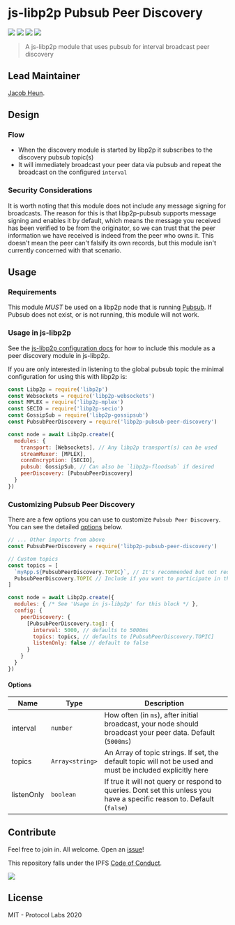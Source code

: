 # js-libp2p Pubsub Peer Discovery

[![](https://img.shields.io/badge/made%20by-Protocol%20Labs-blue.svg?style=flat-square)](http://protocol.ai)
[![](https://img.shields.io/badge/project-libp2p-yellow.svg?style=flat-square)](http://libp2p.io/)
[![](https://img.shields.io/badge/freenode-%23libp2p-yellow.svg?style=flat-square)](http://webchat.freenode.net/?channels=%23libp2p)
[![](https://img.shields.io/discourse/https/discuss.libp2p.io/posts.svg)](https://discuss.libp2p.io)

> A js-libp2p module that uses pubsub for interval broadcast peer discovery

## Lead Maintainer

[Jacob Heun](https://github.com/jacobheun).

## Design

### Flow
- When the discovery module is started by libp2p it subscribes to the discovery pubsub topic(s)
- It will immediately broadcast your peer data via pubsub and repeat the broadcast on the configured `interval`

### Security Considerations
It is worth noting that this module does not include any message signing for broadcasts. The reason for this is that libp2p-pubsub supports message signing and enables it by default, which means the message you received has been verified to be from the originator, so we can trust that the peer information we have received is indeed from the peer who owns it. This doesn't mean the peer can't falsify its own records, but this module isn't currently concerned with that scenario.

## Usage

### Requirements

This module *MUST* be used on a libp2p node that is running [Pubsub](https://github.com/libp2p/js-libp2p-pubsub). If Pubsub does not exist, or is not running, this module will not work.

### Usage in js-libp2p

See the [js-libp2p configuration docs](https://github.com/libp2p/js-libp2p/blob/master/doc/CONFIGURATION.md#customizing-peer-discovery) for how to include this module as a peer discovery module in js-libp2p.

If you are only interested in listening to the global pubsub topic the minimal configuration for using this with libp2p is:
```js
const Libp2p = require('libp2p')
const Websockets = require('libp2p-websockets')
const MPLEX = require('libp2p-mplex')
const SECIO = require('libp2p-secio')
const GossipSub = require('libp2p-gossipsub')
const PubsubPeerDiscovery = require('libp2p-pubsub-peer-discovery')

const node = await Libp2p.create({
  modules: {
    transport: [Websockets], // Any libp2p transport(s) can be used
    streamMuxer: [MPLEX],
    connEncryption: [SECIO],
    pubsub: GossipSub, // Can also be `libp2p-floodsub` if desired
    peerDiscovery: [PubsubPeerDiscovery]
  }
})
```

### Customizing Pubsub Peer Discovery

There are a few options you can use to customize `Pubsub Peer Discovery`. You can see the detailed [options](#options) below.

```js
// ... Other imports from above
const PubsubPeerDiscovery = require('libp2p-pubsub-peer-discovery')

// Custom topics
const topics = [
  `myApp.${PubsubPeerDiscovery.TOPIC}`, // It's recommended but not required to extend the global space
  PubsubPeerDiscovery.TOPIC // Include if you want to participate in the global space
]

const node = await Libp2p.create({
  modules: { /* See 'Usage in js-libp2p' for this block */ },
  config: {
    peerDiscovery: {
      [PubsubPeerDiscovery.tag]: {
        interval: 5000, // defaults to 5000ms
        topics: topics, // defaults to [PubsubPeerDiscovery.TOPIC]
        listenOnly: false // default to false
      }
    }
  }
})
```


#### Options

| Name | Type | Description |
|------|------|-------------|
| interval | `number` | How often (in `ms`), after initial broadcast, your node should broadcast your peer data. Default (`5000ms`)|
| topics | `Array<string>` | An Array of topic strings. If set, the default topic will not be used and must be included explicitly here |
| listenOnly | `boolean` | If true it will not query or respond to queries. Dont set this unless you have a specific reason to. Default (`false`) |

## Contribute

Feel free to join in. All welcome. Open an [issue](https://github.com/libp2p/js-libp2p-pubsub-peer-discovery/issues)!

This repository falls under the IPFS [Code of Conduct](https://github.com/ipfs/community/blob/master/code-of-conduct.md).

[![](https://cdn.rawgit.com/jbenet/contribute-ipfs-gif/master/img/contribute.gif)](https://github.com/ipfs/community/blob/master/contributing.md)

## License

MIT - Protocol Labs 2020
